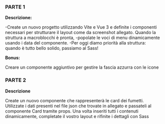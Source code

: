 ### PARTE 1

**Descrizione:**

-Create un nuovo progetto utilizzando Vite e Vue 3 e definite i componenti necessari per strutturare il layout come da screenshot allegato.
Quando la struttura a macroblocchi è pronta, 
-popolate le voci di menu dinamicamente usando i data del componente.
-Per oggi diamo priorità alla struttura: quando è tutto bello solido, passiamo al Sass!

**Bonus:**

Creare un componente aggiuntivo per gestire la fascia azzurra con le icone


### PARTE 2
**Descrizione**

Create un nuovo componente che rappresenterà le card dei fumetti.
Utilizzate i dati presenti nel file json che trovate in allegato e passateli al componente Card tramite props.
Una volta inseriti tutti i contenuti dinamicamente, completate il vostro layout e rifinite i dettagli con Sass